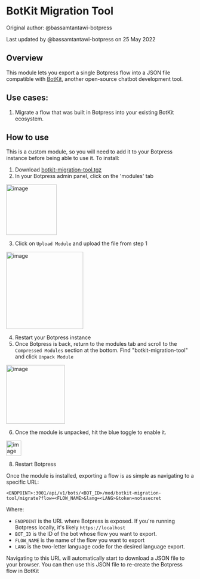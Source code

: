 # BotKit Migration Tool

Original author: @bassamtantawi-botpress

Last updated by @bassamtantawi-botpress on 25 May 2022

## Overview
This module lets you export a single Botpress flow into a JSON file compatible with [BotKit](https://github.com/howdyai/botkit), another open-source chatbot development tool.

## Use cases:
1. Migrate a flow that was built in Botpress into your existing BotKit ecosystem.

## How to use
This is a custom module, so you will need to add it to your Botpress instance before being able to use it. To install:
1. Download [botkit-migration-tool.tgz](https://github.com/botpress/solutions/raw/master/custom%20modules/botkit-migration-tool/botkit-migration-tool.tgz)
2. In your Botpress admin panel, click on the 'modules' tab

<img width="135" alt="image" src="https://user-images.githubusercontent.com/77560236/171877989-fe27aff3-20fa-4879-bb5c-d3712c118c3f.png">

3. Click on `Upload Module` and upload the file from step 1

<img width="206" alt="image" src="https://user-images.githubusercontent.com/77560236/171878085-ea536fcf-cf4c-4eb6-b23a-922bb06fed1c.png">

4. Restart your Botpress instance
5. Once Botpress is back, return to the modules tab and scroll to the `Compressed Modules` section at the bottom. Find "botkit-migration-tool" and click `Unpack Module`

<img width="157" alt="image" src="https://user-images.githubusercontent.com/77560236/171878308-457130f1-8055-444f-ab14-43582d513512.png">

6. Once the module is unpacked, hit the blue toggle to enable it.

<img width="40" alt="image" src="https://user-images.githubusercontent.com/77560236/171879645-f80a7c8e-1c11-466f-96a3-effbc22eeb1d.png">


8. Restart Botpress

Once the module is installed, exporting a flow is as simple as navigating to a specific URL:

`<ENDPOINT>:3001/api/v1/bots/<BOT_ID>/mod/botkit-migration-tool/migrate?flow=<FLOW_NAME>&lang=<LANG>&token=notasecret`

Where:
- `ENDPOINT` is the URL where Botpress is exposed. If you're running Botpress locally, it's likely `https://localhost`
- `BOT_ID` is the ID of the bot whose flow you want to export.
- `FLOW_NAME` is the name of the flow you want to export
- `LANG` is the two-letter language code for the desired language export. 

Navigating to this URL will automatically start to download a JSON file to your browser. You can then use this JSON file to re-create the Botpress flow in BotKit
